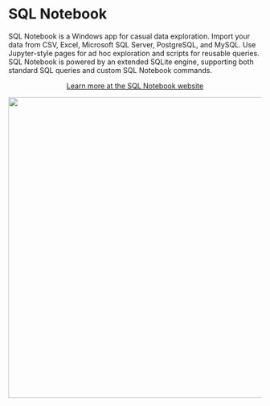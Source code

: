 # SQL Notebook

SQL Notebook is a Windows app for casual data exploration.
Import your data from CSV, Excel, Microsoft SQL Server, PostgreSQL, and MySQL.
Use Jupyter-style pages for ad hoc exploration and scripts for reusable queries.
SQL Notebook is powered by an extended SQLite engine, supporting both standard SQL queries and custom SQL Notebook commands.

<p align="center">
  <a href="https://sqlnotebook.com">Learn more at the SQL Notebook website</a>
</p>
<p align="center">
  <img src="https://raw.githubusercontent.com/electroly/sqlnotebook/master/web/art/main-screenshot.png" width="600">
</p>
